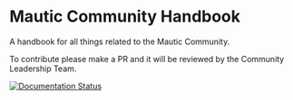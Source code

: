 # Mautic Community Handbook


A handbook for all things related to the Mautic Community.

To contribute please make a PR and it will be reviewed by the Community Leadership Team.

[![Documentation Status](https://readthedocs.org/projects/mautic-community-handbook/badge/?version=latest)](https://mautic-community-handbook.readthedocs.io/en/latest/?badge=latest)

